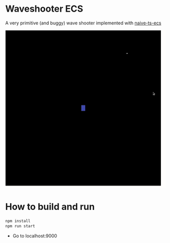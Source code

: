 # Waveshooter ECS
A very primitive (and buggy) wave shooter implemented with [naive-ts-ecs](https://github.com/Avokadoen/ts-ecs)

![gameplay](waveshoot.gif)

# How to build and run

```bash
npm install
npm run start
``` 
- Go to localhost:9000